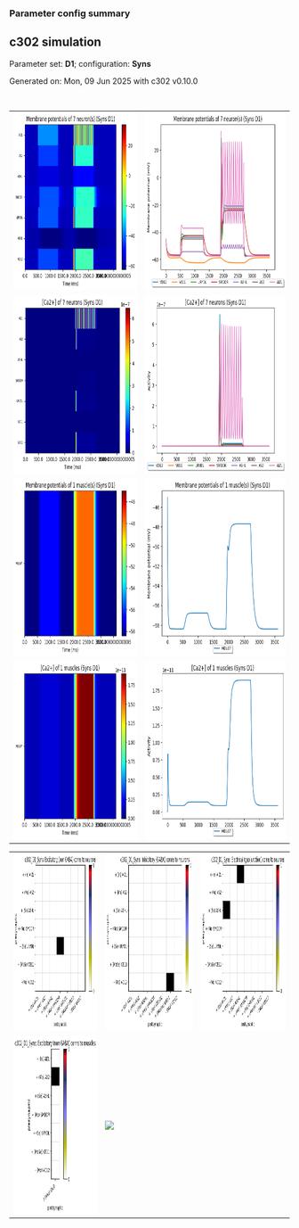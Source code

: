 ### Parameter config summary 
<h2>c302 simulation</h2>
<p>Parameter set: <b>D1</b>; configuration: <b>Syns</b></p>
<p>Generated on: Mon, 09 Jun 2025 with c302 v0.10.0</p><br/>
<table>

<tr>
  <td><a href="images/neurons_D1_Syns.png"><img alt=" " src="images/neurons_D1_Syns.png" height="320"/></a></td>
  <td><a href="images/traces_neuron_Syns_D1.png"><img alt=" " src="images/traces_neuron_Syns_D1.png" height="320"/></a></td>
</tr>

<tr>
  <td><a href="images/neuron_activity_D1_Syns.png"><img alt=" " src="images/neuron_activity_D1_Syns.png" height="320"/></a></td>
  <td><a href="images/traces_neuron_activity_Syns_D1.png"><img alt=" " src="images/traces_neuron_activity_Syns_D1.png" height="320"/></a></td>
</tr>

<tr>
  <td><a href="images/muscles_D1_Syns.png"><img alt=" " src="images/muscles_D1_Syns.png" height="320"/></a></td>
  <td><a href="images/traces_muscles_Syns_D1.png"><img alt=" " src="images/traces_muscles_Syns_D1.png" height="320"/></a></td>
</tr>

<tr>
  <td><a href="images/muscle_activity_D1_Syns.png"><img alt=" " src="images/muscle_activity_D1_Syns.png" height="320"/></a></td>
  <td><a href="images/traces_muscles_activity_Syns_D1.png"><img alt=" " src="images/traces_muscles_activity_Syns_D1.png" height="320"/></a></td>
</tr>
</table>
<table>

<tr><td><a href="images/c302_D1_Syns_exc_to_neurons.png"><img alt=" " src="images/c302_D1_Syns_exc_to_neurons.png" height="320"/></a></td>

  <td><a href="images/c302_D1_Syns_inh_to_neurons.png"><img alt=" " src="images/c302_D1_Syns_inh_to_neurons.png" height="320"/></a></td>

  <td><a href="images/c302_D1_Syns_elec_neurons_neurons.png"><img alt=" " src="images/c302_D1_Syns_elec_neurons_neurons.png" height="320"/></a></td></tr>

<tr><td><a href="images/c302_D1_Syns_exc_to_muscles.png"><img alt=" " src="images/c302_D1_Syns_exc_to_muscles.png" height="320"/></a></td>

  <td><a href="images/c302_D1_Syns_inh_to_muscles.png"><img alt=" " src="images/c302_D1_Syns_inh_to_muscles.png" height="320"/></a></td></tr>
</table>
